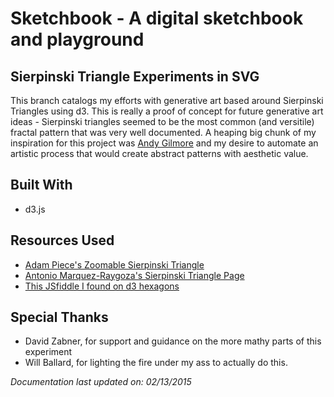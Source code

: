 # Sketchbook -  A digital sketchbook and playground
## Sierpinski Triangle Experiments in SVG

This branch catalogs my efforts with generative art based around Sierpinski Triangles using d3. This is really a proof of concept for future generative art ideas - Sierpinski triangles seemed to be the most common (and versitile) fractal pattern that was very well documented. A heaping big chunk of my inspiration for this project was [Andy Gilmore](http://crowquills.com/) and my desire to automate an artistic process that would create abstract patterns with aesthetic value.

## Built With
* d3.js

## Resources Used
* [Adam Piece's Zoomable Sierpinski Triangle](http://roadtolarissa.com/zoomable-sierpinski-triangle-with-d3-js/)
* [Antonio Marquez-Raygoza's Sierpinski Triangle Page](http://www.oftenpaper.net/sierpinski.htm)
* [This JSfiddle I found on d3 hexagons](http://jsfiddle.net/LJuRp/)

## Special Thanks
* David Zabner, for support and guidance on the more mathy parts of this experiment
* Will Ballard, for lighting the fire under my ass to actually do this.


*Documentation last updated on:*
*02/13/2015*